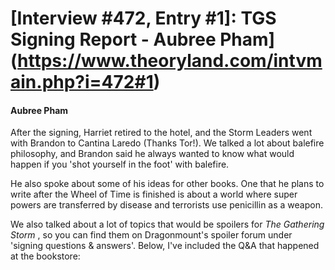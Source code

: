 # [Interview #472, Entry #1]: TGS Signing Report - Aubree Pham](https://www.theoryland.com/intvmain.php?i=472#1)

#### Aubree Pham

After the signing, Harriet retired to the hotel, and the Storm Leaders went with Brandon to Cantina Laredo (Thanks Tor!). We talked a lot about balefire philosophy, and Brandon said he always wanted to know what would happen if you 'shot yourself in the foot' with balefire.

He also spoke about some of his ideas for other books. One that he plans to write after the Wheel of Time is finished is about a world where super powers are transferred by disease and terrorists use penicillin as a weapon.

We also talked about a lot of topics that would be spoilers for
*The Gathering Storm*
, so you can find them on Dragonmount's spoiler forum under 'signing questions & answers'. Below, I've included the Q&A that happened at the bookstore:

